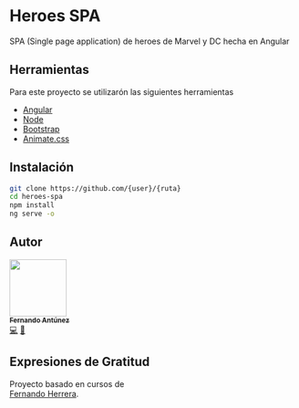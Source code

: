 # Heroes SPA
SPA (Single page application) de heroes de Marvel y DC hecha en Angular

## Herramientas

Para este proyecto se utilizarón las siguientes herramientas

* [Angular](https://angular.io/)
* [Node](https://nodejs.org/es/)
* [Bootstrap](https://getbootstrap.com/)
* [Animate.css](https://animate.style/)


## Instalación

```bash
git clone https://github.com/{user}/{ruta}
cd heroes-spa
npm install
ng serve -o
```

## Autor


[<img src="https://avatars2.githubusercontent.com/u/48934580?s=460&v=4" width="100px;"/><br /><sub><b>Fernando Antúnez</b></sub>](https://github.com/FJALCode)<br />[💻](https://github.com/FJALCode "Code") [📢](#talk-Meabed "Talks")

## Expresiones de Gratitud
Proyecto basado en cursos de  
[Fernando Herrera](https://github.com/Klerith).